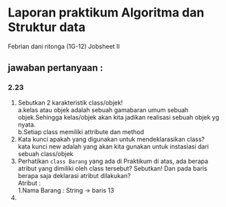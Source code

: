 # Laporan praktikum Algoritma dan Struktur data
Febrian dani ritonga (1G-12)
Jobsheet II
## jawaban pertanyaan :
### 2.23 
1. Sebutkan 2 karakteristik class/objek!</br>
a.kelas atau objek adalah sebuah gamabaran umum sebuah objek.Sehingga kelas/objek akan kita jadikan realisasi sebuah objek yg nyata.</br>
b.Setiap class memiliki attribute dan method</br>
2. Kata kunci apakah yang digunakan untuk mendeklarasikan class?</br>
kata kunci new adalah yang akan kita gunakan untuk instasiasi dari sebuah class/objek</br>
3. Perhatikan ```class Barang``` yang ada di Praktikum di atas, ada berapa atribut yang dimiliki oleh class
tersebut? Sebutkan! Dan pada baris berapa saja deklarasi atribut dilakukan?</br>
Atribut : </br>
 1.Nama Barang : String -> baris 13
 2.

